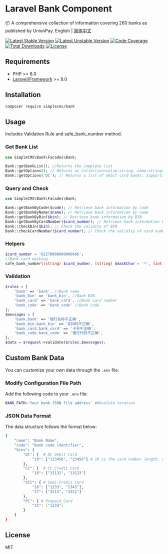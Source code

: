 
# Laravel Bank Component

📦 A comprehensive collection of information covering 260 banks as published by UnionPay.
English | [简体中文](/README-zhCN.md)

[![Latest Stable Version](https://poser.pugx.org/simplecms/bank/v/stable.svg)](https://packagist.org/packages/simplecms/bank) [![Latest Unstable Version](https://poser.pugx.org/simplecms/bank/v/unstable.svg)](https://packagist.org/packages/simplecms/bank) [![Code Coverage](https://scrutinizer-ci.com/g/overtrue/easy-sms/badges/coverage.png?b=master)](https://scrutinizer-ci.com/g/hackout/simplecms-bank/?branch=master) [![Total Downloads](https://poser.pugx.org/simplecms/bank/downloads)](https://packagist.org/packages/simplecms/bank) [![License](https://poser.pugx.org/simplecms/bank/license)](https://packagist.org/packages/simplecms/bank)

## Requirements

- PHP >= 8.0
- [Laravel/Framework](https://packagist.org/packages/laravel/framework) >= 9.0

## Installation

```bash
composer require simplecms/bank
```

## Usage

Includes Validation Rule and safe_bank_number method. 

### Get Bank List

```php
use SimpleCMS\Bank\Facades\Bank; 

Bank::getBankList(); //Returns the complete list
Bank::getOptions(); // Returns as Collection<value:string, name:string>
Bank::getOptions('DC'); // Returns a list of debit card banks. Supports all, DC, CC, SCC, PC
```

### Query and Check

```php
use SimpleCMS\Bank\Facades\Bank; 

Bank::getBankByCode($code); // Retrieve bank information by code
Bank::getBankByName($name); // Retrieve bank information by name
Bank::getBankByBin($bin); // Retrieve bank information by BIN
Bank::getBankByCardNumber($card_number); // Retrieve bank information by card number
Bank::checkBin($bin); // Check the validity of BIN
Bank::checkCardNumber($card_number); // Check the validity of card number
```

### Helpers

```php
$card_number = '62270000000006666';
//Bank card masking
safe_bank_number((string) $card_number, (string) $maskChar = '*', (int) $start = 6, (int) $length = 4); // 622700********6666

```

### Validation

```php
$rules = [
    'bank' => 'bank', //Bank name
    'bank_bin' => 'bank_bin', //Bank BIN
    'bank_card' => 'bank_card', //Bank card number
    'bank_code' => 'bank_code' //Bank code
];
$messages = [
    'bank.bank' => '银行名称不正确',
    'bank_bin.bank_bin' => 'BIN码不正确',
    'bank_card.bank_card' => '卡号不正确',
    'bank_code.bank_code' => '银行代码不正确',
];
$data = $request->validate($rules,$messages);
```

## Custom Bank Data

You can customize your own data through the ```.env``` file.

### Modify Configuration File Path

Add the following code to your ```.env``` file:

```bash
BANK_PATH='Your bank JSON file address' #Absolute location
```

### JSON Data Format

The data structure follows the format below:

```bash
{
    "name": "Bank Name",
    "code": "Bank code identifier",
    "bins": {
        "DC": {  # DC Debit Card
            "19": ["123456", "23456"] # 19 is the card number length, numeric content is the BIN code
        },
        "CC": {  # CC Credit Card
            "18": ["32131", "13123"]
        },
        "SCC": { # Semi-Credit Card
            "16": ["1233", "2345"],
            "17": ["3213", "3322"]
        },
        "PC": { # Prepaid Card
            "15": ["1234"]
        }
    }
}
```

## License

MIT
